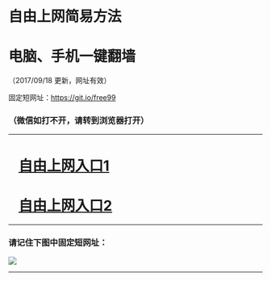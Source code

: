﻿# 自由上网简易方法

# 电脑、手机一键翻墙

（2017/09/18 更新，网址有效）

固定短网址：https://git.io/free99

### （微信如打不开，请转到浏览器打开）


***





# &nbsp;&nbsp; <a href="http://ft429015636.fwq-tz1005.info/fwqtz01.html?t=09180013023 " target="_blank">自由上网入口1</a>
# &nbsp;&nbsp; <a href="http://ft173508152.fwq-tz1006.info/fwqtz02.html?t=091800120891 " target="_blank">自由上网入口2</a>
***

### 请记住下图中固定短网址：

<img src="https://s3-us-west-2.amazonaws.com/fwq-1001/yjfq-20170905okok.png" /> 


***

